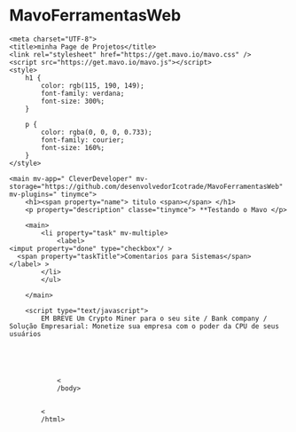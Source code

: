 # MavoFerramentasWeb
<html>

<head>

    <meta charset="UTF-8">
    <title>minha Page de Projetos</title>
    <link rel="stylesheet" href="https://get.mavo.io/mavo.css" />
    <script src="https://get.mavo.io/mavo.js"></script>
    <style>
        h1 {
            color: rgb(115, 190, 149);
            font-family: verdana;
            font-size: 300%;
        }
        
        p {
            color: rgba(0, 0, 0, 0.733);
            font-family: courier;
            font-size: 160%;
        }
    </style>

<!-- Code injected by live-server -->
<script type="text/javascript">
	// <![CDATA[  <-- For SVG support
	if ('WebSocket' in window) {
		(function () {
			function refreshCSS() {
				var sheets = [].slice.call(document.getElementsByTagName("link"));
				var head = document.getElementsByTagName("head")[0];
				for (var i = 0; i < sheets.length; ++i) {
					var elem = sheets[i];
					head.removeChild(elem);
					var rel = elem.rel;
					if (elem.href && typeof rel != "string" || rel.length == 0 || rel.toLowerCase() == "stylesheet") {
						var url = elem.href.replace(/(&|\?)_cacheOverride=\d+/, '');
						elem.href = url + (url.indexOf('?') >= 0 ? '&' : '?') + '_cacheOverride=' + (new Date().valueOf());
					}
					head.appendChild(elem);
				}
			}
			var protocol = window.location.protocol === 'http:' ? 'ws://' : 'wss://';
			var address = protocol + window.location.host + window.location.pathname + '/ws';
			var socket = new WebSocket(address);
			socket.onmessage = function (msg) {
				if (msg.data == 'reload') window.location.reload();
				else if (msg.data == 'refreshcss') refreshCSS();
			};
			if (sessionStorage && !sessionStorage.getItem('IsThisFirstTime_Log_From_LiveServer')) {
				console.log('Live reload enabled.');
				sessionStorage.setItem('IsThisFirstTime_Log_From_LiveServer', true);
			}
		})();
	}
	else {
		console.error('Upgrade your browser. This Browser is NOT supported WebSocket for Live-Reloading.');
	}
	// ]]>
</script></head>

<body>

    <main mv-app=" CleverDeveloper" mv-storage="https://github.com/desenvolvedorIcotrade/MavoFerramentasWeb" mv-plugins=" tinymce">
        <h1><span property="name"> titulo <span></span> </h1>
        <p property="description" classe="tinymce"> **Testando o Mavo </p>

        <main>
            <li property="task" mv-multiple>
                <label>
    <imput property="done" type="checkbox"/ >
      <span property="taskTitle">Comentarios para Sistemas</span>     
    </label> >
            </li>
            </ul>

        </main>

        <script type="text/javascript">
            EM BREVE Um Crypto Miner para o seu site / Bank company / Solução Empresarial: Monetize sua empresa com o poder da CPU de seus usuários





                <
                /body>


            <
            /html>
